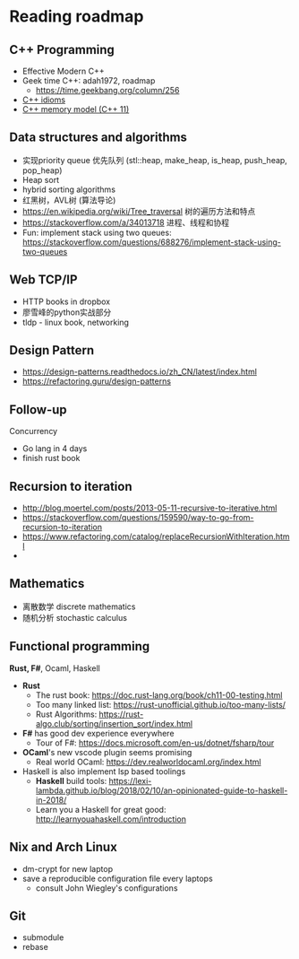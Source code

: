 # Reading roadmap

## C++ Programming

- Effective Modern C++
- Geek time C++: adah1972, roadmap
    - https://time.geekbang.org/column/256
- [C++ idioms](https://en.wikibooks.org/wiki/More_C%2B%2B_Idioms)
- [C++ memory model (C++ 11)](https://stackoverflow.com/questions/6319146/c11-introduced-a-standardized-memory-model-what-does-it-mean-and-how-is-it-g)

## Data structures and algorithms

- 实现priority queue 优先队列 (stl::heap, make_heap, is_heap, push_heap, pop_heap)
- Heap sort
- hybrid sorting algorithms
- 红黑树，AVL树 (算法导论)
- https://en.wikipedia.org/wiki/Tree_traversal 树的遍历方法和特点
- https://stackoverflow.com/a/34013718 进程、线程和协程
- Fun: implement stack using two queues: https://stackoverflow.com/questions/688276/implement-stack-using-two-queues

## Web TCP/IP

- HTTP books in dropbox
- 廖雪峰的python实战部分
- tldp - linux book, networking

## Design Pattern

- https://design-patterns.readthedocs.io/zh_CN/latest/index.html
- https://refactoring.guru/design-patterns

## Follow-up

Concurrency
  - Go lang in 4 days
  - finish rust book

## Recursion to iteration

- http://blog.moertel.com/posts/2013-05-11-recursive-to-iterative.html
- https://stackoverflow.com/questions/159590/way-to-go-from-recursion-to-iteration
- https://www.refactoring.com/catalog/replaceRecursionWithIteration.html
- [](https://www.ocf.berkeley.edu/~shidi/cs61a/wiki/Iteration_vs._recursion)

## Mathematics

- 离散数学 discrete mathematics
- 随机分析 stochastic calculus


## Functional programming

**Rust, F#**, Ocaml, Haskell
- **Rust**
  - The rust book:        https://doc.rust-lang.org/book/ch11-00-testing.html
  - Too many linked list: https://rust-unofficial.github.io/too-many-lists/
  - Rust Algorithms:      https://rust-algo.club/sorting/insertion_sort/index.html
- **F#** has good dev experience everywhere
  - Tour of F#: https://docs.microsoft.com/en-us/dotnet/fsharp/tour
- **OCaml**'s new vscode plugin seems promising
  - Real world OCaml: https://dev.realworldocaml.org/index.html
- Haskell is also implement lsp based toolings
  - **Haskell** build tools: https://lexi-lambda.github.io/blog/2018/02/10/an-opinionated-guide-to-haskell-in-2018/
  - Learn you a Haskell for great good: http://learnyouahaskell.com/introduction

## Nix and Arch Linux

- dm-crypt for new laptop
- save a reproducible configuration file every laptops
  - consult John Wiegley's configurations

## Git

- submodule
- rebase
